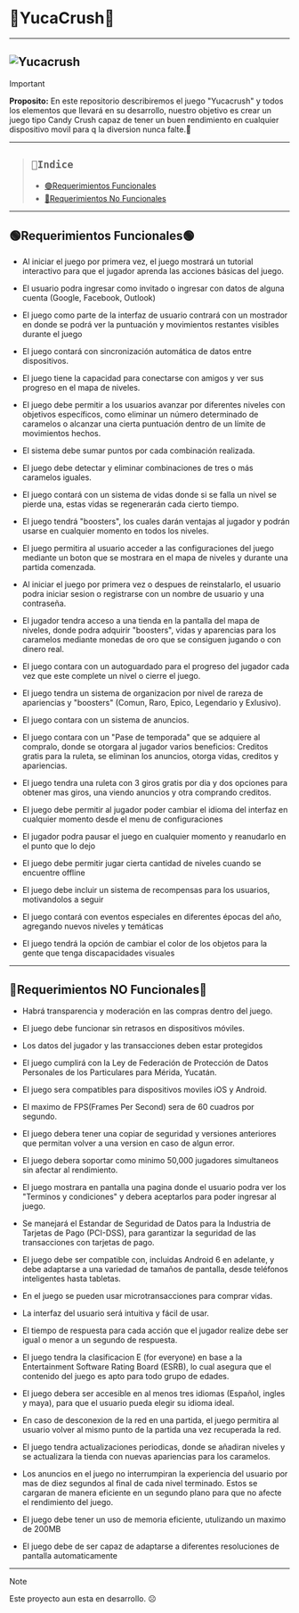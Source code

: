 # 🐆YucaCrush🐆
---
![Yucacrush](https://github.com/user-attachments/assets/1c2d54c4-de3d-4f7b-96e3-2d93accecd1f)
---
>[!Important]
> **Proposito:** En este repositorio describiremos el juego "Yucacrush" y todos los elementos que llevará en su desarrollo, nuestro objetivo es crear un juego tipo Candy Crush capaz de tener un buen rendimiento en cualquier dispositivo movil para q la diversion nunca falte.🐣
---
>## `📝Indice`
>- [🟢Requerimientos Funcionales](#requerimientos-funcionales)
>- [🔴Requerimientos No Funcionales](#requerimientos-no-funcionales)

---
## 🟢**Requerimientos Funcionales**🟢
- Al iniciar el juego por primera vez, el juego mostrará un tutorial interactivo para que el jugador aprenda las acciones básicas del juego.

- El usuario podra ingresar como invitado o ingresar con datos de alguna cuenta (Google, Facebook, Outlook)

- El juego como parte de la interfaz de usuario contrará con un mostrador en donde se podrá ver la puntuación y movimientos restantes visibles durante el juego 
   
- El juego contará con sincronización automática de datos entre dispositivos. 
   
- El juego tiene la capacidad para conectarse con amigos y  ver sus progreso en el mapa de niveles.

- El juego debe permitir a los usuarios avanzar por diferentes niveles con objetivos específicos, como eliminar un número determinado de caramelos o alcanzar una cierta puntuación dentro de un límite de movimientos hechos.
  
- El sistema debe sumar puntos por cada combinación realizada.

- El juego debe detectar y eliminar combinaciones de tres o más caramelos iguales.

- El juego contará con un sistema de vidas donde si se falla un nivel se pierde una, estas vidas se regenerarán cada cierto tiempo.

- El juego tendrá "boosters", los cuales darán ventajas al jugador y podrán usarse en cualquier momento en todos los niveles.

- El juego permitira al usuario acceder a las configuraciones del juego mediante un boton que se mostrara en el mapa de niveles y durante una partida comenzada. 

- Al iniciar el juego por primera vez o despues de reinstalarlo, el usuario podra iniciar sesion o registrarse con un nombre de usuario y una contraseña. 

- El jugador tendra acceso a una tienda en la pantalla del mapa de niveles, donde podra adquirir "boosters", vidas y aparencias para los caramelos mediante monedas de oro que se consiguen jugando o con dinero real.

- El juego contara con un autoguardado para el progreso del jugador cada vez que este complete un nivel o cierre el juego.

- El juego tendra un sistema de organizacion por nivel de rareza de apariencias y "boosters" (Comun, Raro, Epico, Legendario y Exlusivo).

- El juego contara con un sistema de anuncios.

- El juego contara con un "Pase de temporada" que se adquiere al compralo, donde se otorgara al jugador varios beneficios: Creditos gratis para la ruleta, se eliminan los anuncios, otorga vidas, creditos y apariencias.

- El juego tendra una ruleta con 3 giros gratis por dia y dos opciones para obtener mas giros, una viendo anuncios y otra comprando creditos.

- El juego debe permitir al jugador poder cambiar el idioma del interfaz en cualquier momento desde el menu de configuraciones

- El jugador podra pausar el juego en cualquier momento y reanudarlo en el punto que lo dejo

- El juego debe permitir jugar cierta cantidad de niveles cuando se encuentre offline

- El juego debe incluir un sistema de recompensas para los usuarios, motivandolos a seguir

- El juego contará con eventos especiales en diferentes épocas del año, agregando nuevos niveles y temáticas

- El juego tendrá la opción de cambiar el color de los objetos para la gente que tenga discapacidades visuales
---
## 🔴**Requerimientos NO Funcionales**🔴
- Habrá transparencia y moderación en las compras dentro del juego.
  
- El juego debe funcionar sin retrasos en dispositivos móviles.
  
- Los datos del jugador y las transacciones deben estar protegidos

- El juego cumplirá con la Ley de Federación de Protección de Datos Personales de los Particulares para Mérida, Yucatán.

- El juego sera compatibles para dispositivos moviles iOS y Android.

- El maximo de FPS(Frames Per Second) sera de 60 cuadros por segundo.

- El juego debera tener una copiar de seguridad y versiones anteriores que permitan volver a una version en caso de algun error.

- El juego debera soportar como minimo 50,000 jugadores simultaneos sin afectar al rendimiento.

- El juego mostrara en pantalla una pagina donde el usuario podra ver los "Terminos y condiciones" y debera aceptarlos para poder ingresar al juego.

- Se manejará el Estandar de Seguridad de Datos para la Industria de Tarjetas de Pago (PCI-DSS), para garantizar la seguridad de las transacciones con tarjetas de pago.

- El juego debe ser compatible con, incluidas Android 6 en adelante, y debe adaptarse a una variedad de tamaños de pantalla, desde teléfonos inteligentes hasta tabletas.

- En el juego se pueden usar microtransacciones para comprar vidas. 

- La interfaz del usuario será intuitiva y fácil de usar.

- El tiempo de respuesta para cada acción que el jugador realize debe ser igual o menor a un segundo de respuesta.

- El juego tendra la clasificacion E (for everyone) en base a la Entertainment Software Rating Board (ESRB), lo cual asegura que el contenido del juego es apto para todo grupo de edades.

- El juego debera ser accesible en al menos tres idiomas (Español, ingles y maya), para que el usuario pueda elegir su idioma ideal. 

- En caso de desconexion de la red en una partida, el juego permitira al usuario volver al mismo punto de la partida una vez recuperada la red. 

- El juego tendra actualizaciones periodicas, donde se añadiran niveles y se actualizara la tienda con nuevas apariencias para los caramelos.

- Los anuncios en el juego no interrumpiran la experiencia del usuario por mas de diez segundos al final de cada nivel terminado. Estos se cargaran de manera eficiente en un segundo plano para que no afecte el rendimiento del juego. 

- El juego debe tener un uso de memoria eficiente, utulizando un maximo de 200MB

- El juego debe de ser capaz de adaptarse a diferentes resoluciones de pantalla automaticamente


---
>[!Note]
>Este proyecto aun esta en desarrollo. ☹︎
